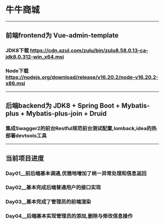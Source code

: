 # 牛牛商城
---
## 前端frontend为 Vue-admin-template
### JDK8下载 https://cdn.azul.com/zulu/bin/zulu8.58.0.13-ca-jdk8.0.312-win_x64.msi
### Node下载 https://nodejs.org/download/release/v16.20.2/node-v16.20.2-x86.msi
---
## 后端backend为 JDK8 + Spring Boot + Mybatis-plus + Mybatis-plus-join + Druid
###  集成Swagger2的前台Restful规范前台测试配置,lomback,idea的热部署devtools工具
---
## 当前项目进度

### Day01__前后端基本调通,优雅地增加了统一异常处理和信息返回
### Day02__基本完成后端普通用户的接口实现
### Day03__基本完成了管理员的前端渲染
### Day04__后端基本实现管理员的添加,删除与修改信息操作
